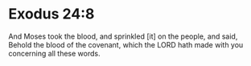 # Exodus 24:8

And Moses took the blood, and sprinkled [it] on the people, and said, Behold the blood of the covenant, which the LORD hath made with you concerning all these words.